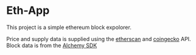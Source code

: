 # Eth-App

This project is a simple ethereum block expolorer.

Price and supply data is supplied using the [etherscan](https://docs.etherscan.io/) and [coingecko](https://www.coingecko.com/en/api/documentation) API.
Block data is from the [Alchemy SDK](https://docs.alchemy.com/)
